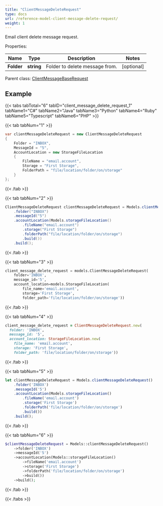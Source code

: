 ```yaml
---
title: "ClientMessageDeleteRequest"
type: docs
url: /reference-model-client-message-delete-request/
weight: 1
---
```

Email client delete message request.             

Properties:

Name | Type | Description | Notes
---- | ---- | ----------- | -----
**Folder** | **string** | Folder to delete message from.              | [optional] 

Parent class: [ClientMessageBaseRequest](/email/reference-model-client-message-base-request/)

## Example

{{< tabs tabTotal="6" tabID="client_message_delete_request_1" tabName1="C#" tabName2="Java" tabName3="Python" tabName4="Ruby" tabName5="Typescript" tabName6="PHP" >}}

{{< tab tabNum="1" >}}

```csharp
var clientMessageDeleteRequest = new ClientMessageDeleteRequest
{
    Folder = "INBOX",
    MessageId = "5",
    AccountLocation = new StorageFileLocation
    {
        FileName = "email.account",
        Storage = "First Storage",
        FolderPath = "file/location/folder/on/storage"
    }
};
```

{{< /tab >}}

{{< tab tabNum="2" >}}

```java
ClientMessageDeleteRequest clientMessageDeleteRequest = Models.clientMessageDeleteRequest()
    .folder("INBOX")
    .messageId("5")
    .accountLocation(Models.storageFileLocation()
        .fileName("email.account")
        .storage("First Storage")
        .folderPath("file/location/folder/on/storage")
        .build())
    .build();
```

{{< /tab >}}

{{< tab tabNum="3" >}}

```python
client_message_delete_request = models.ClientMessageDeleteRequest(
    folder='INBOX',
    message_id='5',
    account_location=models.StorageFileLocation(
        file_name='email.account',
        storage='First Storage',
        folder_path='file/location/folder/on/storage'))
```

{{< /tab >}}

{{< tab tabNum="4" >}}

```ruby
client_message_delete_request = ClientMessageDeleteRequest.new(
  folder: 'INBOX',
  message_id: '5',
  account_location: StorageFileLocation.new(
    file_name: 'email.account',
    storage: 'First Storage',
    folder_path: 'file/location/folder/on/storage'))
```

{{< /tab >}}

{{< tab tabNum="5" >}}

```typescript
let clientMessageDeleteRequest = Models.clientMessageDeleteRequest()
    .folder('INBOX')
    .messageId('5')
    .accountLocation(Models.storageFileLocation()
        .fileName('email.account')
        .storage('First Storage')
        .folderPath('file/location/folder/on/storage')
        .build())
    .build();
```

{{< /tab >}}

{{< tab tabNum="6" >}}

```php
$clientMessageDeleteRequest = Models::clientMessageDeleteRequest()
    ->folder('INBOX')
    ->messageId('5')
    ->accountLocation(Models::storageFileLocation()
        ->fileName('email.account')
        ->storage('First Storage')
        ->folderPath('file/location/folder/on/storage')
        ->build())
    ->build();
```

{{< /tab >}}

{{< /tabs >}}

